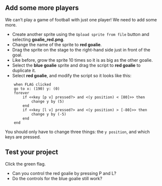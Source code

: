 ## Add some more players

We can’t play a game of football with just one player! We need to add some more.



+ Create another sprite using the `Upload sprite from file` button and selecting **goalie_red.png**.
+ Change the name of the sprite to **red goalie**.
+ Drag the sprite on the stage to the right-hand side just in front of the goal.
+ Like before, grow the sprite 10 times so it is as big as the other goalie.
+ Select the **blue goalie** sprite and drag the script to **red goalie** to duplicate it.
+ Select **red goalie**, and modify the script so it looks like this:
```blocks
    when FLAG clicked
    go to x: (190) y: (0)
    forever
        if <<key [p v] pressed?> and <(y position) < [80]>> then
            change y by (5)
        end
        if <<key [l v] pressed?> and <(y position) > [-80]>> then
            change y by (-5)
        end
    end
```
  You should only have to change three things: the `y position`, and which keys are pressed.

## Test your project

Click the green flag.

+ Can you control the red goalie by pressing P and L?
+ Do the controls for the blue goalie still work?



